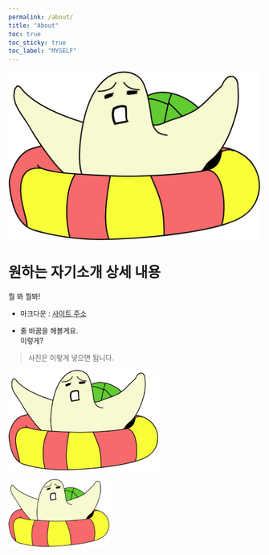 ```yaml
---
permalink: /about/
title: "About"
toc: true
toc_sticky: true
toc_label: "MYSELF"
---
```


![icon](/assets/images/myImg.jpg)

원하는 자기소개 상세 내용
=====

뭘 봐 뭘봐!

* 마크다운 : [사이트 주소][markLink] 

[markLink]: https://gist.github.com/ihoneymon/652be052a0727ad59601 "Go markdown"

* 줄 바꿈을 해볼게요.   
이렇게?   

> 사진은 이렇게 넣으면 됩니다.   

<img src="/assets/images/myImg.jpg" width="300px" title="px(픽셀) 크기 설정" alt="myProfile"><br/>

<img src="/assets/images/myImg.jpg" width="40%" height="30%" title="%비율 크기 설정" alt="myProfile">